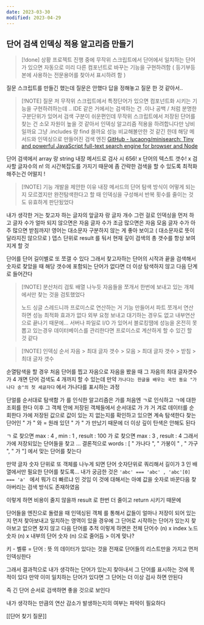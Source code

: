 ```yaml
---
date: 2023-03-30
modified: 2023-04-29
---
```


## 단어 검색 인덱싱 적용 알고리즘 만들기

> [!done] 상황
> 프로젝트 진행 중에
> 무작위 스크립트에서 단어에서 일치하는 단어가 있으면 자동으로 미리 다른 컴포넌트로 바꾸는 기능을 구현하려함
> ( 등기부등본에 사용하는 전문용어를 찾아서 표시하려 함 )

질문 스크립트를 만들긴 했는데 질문은 안했다
답을 정해놓고 질문 한 것 같아서..

> [!NOTE] 질문
> 저 무작위 스크립트에서 특정단어가 있으면 컴포넌트화 시키는 기능을 구현하려하는데 ..
> IDE 같은 거에서는 검색하는 건 .이나 공백 / 처럼 분명한 구분단위가 있어서 검색 구분이 쉬운편인데
> 무작위 스크립트에서 저장된 단어를 찾는 건 소모 자원이 높을 것 같아서 인덱싱 알고리즘 적용을 하려합니다만 낭비일까요
> 그냥 .includes 랑 find 쓸까요 성능 비교해볼만한 것 같긴 한데
> 해당 메서드와 인덱싱으로 만들어진 검색 엔진 [GitHub - lucaong/minisearch: Tiny and powerful JavaScript full-text search engine for browser and Node](https://github.com/lucaong/minisearch)

단어 검색에서 array 랑 string 내장 메서드로 검사 시 656! x 단어의 텍스트 갯수! x 검사할 글자수의 n!
의 시간복잡도를 가지기 때문에 좀 간략한 검색을 할 수 있도록 최적화해주는건 어떨지 !

> [!NOTE] 기능 개발을 제안한 이유
> 내장 메서드의 단어 탐색 방식이 어떻게 되는지 모르겠지만
> 완전탐색한다고 할 때 인덱싱을 구성해서 반복 횟수를 줄이는 것도 유효하게 판단됬었다

내가 생각한 거는 찾고자 하는 글자의 앞글자 랑 글자 개수 그런 걸로 인덱싱을 먼저 하고
글자 수가 얼마 되지 않으면은 자음 글자 수가 조금 많으면은 자음 모음 글자 수가 아주 많으면 받침까지!
영어는 대소문자 구분하지 않는 게 좋아 보이고 ( 대소문자로 뜻이 달라지진 않으므로 )
뎁스 단위로 result 를 둬서 현재 깊이 검색의 총 갯수를 항상 보여지게 할 것

단어를 단어 길이별로 또 쪼갤 수 있다
그래서 찾고자하는 단어의 시작과 끝을 검색해서 숫자로 찾았을 때
해당 갯수에 포함되는 단어가 없다면 더 이상 탐색하지 않고 다음 단계로 들어간다

> [!NOTE] 분산처리 검토
> 배열 나누듯 자음들을 쪼개서 한번에 보내고 있는 개체에서만 찾는 것을 검토했었다
>
> 노드 싱글 스레드니까 프로미스로 연산하는 거 기능 만들어서 파트 쪼개서 연산하면 성능 최적화 효과가 없다
> 외부 요청 보내고 대기하는 경우도 없고 내부연산으로 끝나기 때문에...
> 서버나 파일로 I/O 가 있어서 블로킹땜에 성능을 온전히 못 뽑고 있는경우 데이터베이스를 관리한다면 프로미스로 계산하게 할 수 있긴 할 것 같다

> [!NOTE] 인덱싱 순서
> 자음 > 최대 글자 갯수 > 모음 > 최대 글자 갯수 > 받침 > 최대 글자 갯수

순열탐색을 할 경우 처음 단어를 찝고 자음으로 자음을 봤을 때 그 자음의 최대 글자갯수가 4 개면 단어 검색도 4 개까지 할 수 있는데
만약 `가나다는 한글을 배우는 국민 동요 "가나다 송"의 첫 세글자다` 에서 가나다를 표시하는 과정

단얼를 순서대로 탐색함
가 를 인식한 알고리즘은 가를 처음엔 ㄱ로 인식하고 ㄱ에 대한 조회를 한다
이후 그 객체 안에 저장된 객체들에서 순서대로 가 갸 거 겨로 데이터를 순회한다
가에 저장된 값으로 값이 있는 지 없는지를 확인하고 있으면 계속 탐색한다
찾는 단어인 " 가 " 와 = 원래 있던 " 가 " 가 만났기 때문에 더 이상 깊이 탄색은 안해도 된다

ㄱ 로 찾으면 max : 4 , min : 1 , result : 100
가 로 찾으면 max : 3 , result : 4
그래서 가에 저장되있는 단어들을 찾고 ... 결론적으로 words : [ " 가나다 ", " 가붕이 " , " 가구 ", " 가 "] 에서 맞는 단어를 찾는다

만약 글자 숫자 단위로 또 객체를 나누게 되면 단어 숫자단위로 쿼리해서
길이가 3 인 배열에서만 필요한 단어를 찾도록...
내가 궁금한 것은 `'abc' === 'abc' , 'abc'[0] === 'a' ` 에서 뭐가 더 빠르냐 인 것임
이 것에 대해서는 아예 값을 숫자로 바꾼다음 찾아버리는 검색 방식도 존재하였음

이렇게 하면 비용이 줄지 않을까
result 로 한번 더 줄이고 return 시키기 때문에

단어들을 엔진으로 돌렸을 때 인덱싱된 객체 를 통해서 값들이 얼마나 저장이 되어 있는지
먼저 찾아보내고
일치하는 영역이 있을 경우에 그 단어로 시작하는 단어가 있는지 찾아보고
없으면 찾지 않고 다음 단어를 추적
이렇게 하면은 전체 단어수 (n) x index 노드 숫자 (n) x 내부의 단어 숫자 (n) 으로 줄어듬 > 이게 맞나?

키 - 벨류 = 단어 : 뜻 의 데이터가 있다는 것을 전재로
단어들의 리스트만을 가지고 먼저 인덱싱한다

그래서 결과적으로 내가 생각하는 단어가 있는지 찾아내서 그 단어를 표시하는 것에 목적이 있다
만약 이미 일치하는 단어가 있다면 그 단어는 더 이상 검사 하면 안된다

즉 긴 단어 순서로 검색하면 좋을 것으로 보인다

내가 생각하는 만큼의 연산 감소가 발생하는지의 여부는 파악이 필요하다

[[단어 찾기 질문]]
